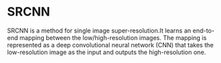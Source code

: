 # SRCNN

SRCNN is a method for single image super-resolution.It learns an end-to-end mapping between the low/high-resolution images.
The mapping is represented as a deep convolutional neural network (CNN) that takes the low-resolution image as the input and outputs the high-resolution one.

